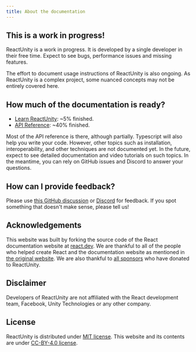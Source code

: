 ```yaml
---
title: About the documentation
---
```


## This is a work in progress!

ReactUnity is a work in progress. It is developed by a single developer in their free time. Expect to see bugs, performance issues and missing features.

The effort to document usage instructions of ReactUnity is also ongoing. As ReactUnity is a complex project, some nuanced concepts may not be entirely covered here.

## How much of the documentation is ready?

* [Learn ReactUnity](/learn): ~5% finished.
* [API Reference](/reference): ~40% finished.

Most of the API reference is there, although partially. Typescript will also help you write your code. However, other topics such as installation, interoperability, and other techniques are not documented yet. In the future, expect to see detailed documentation and video tutorials on such topics. In the meantime, you can rely on GitHub issues and Discord to answer your questions.

## How can I provide feedback?

Please use [this GitHub discussion](https://github.com/ReactUnity/core/discussions/82) or [Discord](https://discord.gg/UY2EFW5ZKG) for feedback. If you spot something that doesn't make sense, please tell us!

## Acknowledgements

This website was built by forking the source code of the React documentation website at [react.dev](https://react.dev).
We are thankful to all of the people who helped create React and the documentation website as mentioned in [the original website](https://react.dev/community/acknowledgements).
We are also thankful to [all sponsors](/learn/misc/sponsors) who have donated to ReactUnity.

## Disclaimer

Developers of ReactUnity are not affiliated with the React development team, Facebook, Unity Technologies or any other company.

## License

ReactUnity is distributed under [MIT license](https://github.com/ReactUnity/core/blob/main/LICENSE).
This website and its contents are under [CC-BY-4.0 license](https://github.com/ReactUnity/reactunity.github.io/blob/main/LICENSE.md).

